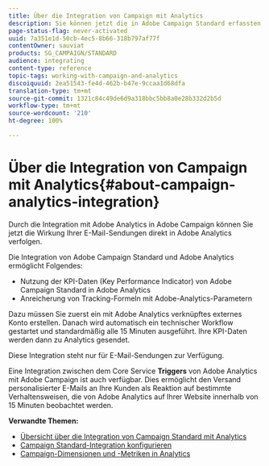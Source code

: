 ```yaml
---
title: Über die Integration von Campaign mit Analytics
description: Sie können jetzt die in Adobe Campaign Standard erfassten KPI-Daten in Adobe Analytics verwenden, um E-Mail-Marketing-Metriken von Adobe Campaign zu messen.
page-status-flag: never-activated
uuid: 7a351e1d-50cb-4ec5-8b66-318b797af77f
contentOwner: sauviat
products: SG_CAMPAIGN/STANDARD
audience: integrating
content-type: reference
topic-tags: working-with-campaign-and-analytics
discoiquuid: 2ea51543-fe4d-462b-b47e-9ccaa1d68dfa
translation-type: tm+mt
source-git-commit: 1321c84c49de6d9a318bbc5bb8a0e28b332d2b5d
workflow-type: tm+mt
source-wordcount: '210'
ht-degree: 100%

---
```



# Über die Integration von Campaign mit Analytics{#about-campaign-analytics-integration}

Durch die Integration mit Adobe Analytics in Adobe Campaign können Sie jetzt die Wirkung Ihrer E-Mail-Sendungen direkt in Adobe Analytics verfolgen.

Die Integration von Adobe Campaign Standard und Adobe Analytics ermöglicht Folgendes:

* Nutzung der KPI-Daten (Key Performance Indicator) von Adobe Campaign Standard in Adobe Analytics
* Anreicherung von Tracking-Formeln mit Adobe-Analytics-Parametern

Dazu müssen Sie zuerst ein mit Adobe Analytics verknüpftes externes Konto erstellen. Danach wird automatisch ein technischer Workflow gestartet und standardmäßig alle 15 Minuten ausgeführt. Ihre KPI-Daten werden dann zu Analytics gesendet.

Diese Integration steht nur für E-Mail-Sendungen zur Verfügung.

Eine Integration zwischen dem Core Service **Triggers** von Adobe Analytics mit Adobe Campaign ist auch verfügbar. Dies ermöglicht den Versand personalisierter E-Mails an Ihre Kunden als Reaktion auf bestimmte Verhaltensweisen, die von Adobe Analytics auf Ihrer Website innerhalb von 15 Minuten beobachtet werden.

**Verwandte Themen:**

* [Übersicht über die Integration von Campaign Standard mit Analytics](https://docs.adobe.com/content/help/de-DE/analytics/integration/adobe-campaign.html)
* [Campaign Standard-Integration konfigurieren](https://docs.adobe.com/content/help/de-DE/campaign-standard/using/integrating-with-adobe-cloud/working-with-campaign-and-analytics/configure-campaign-analytics-integration.html)
* [Campaign-Dimensionen und -Metriken in Analytics](../../integrating/using/campaign-dimensions-and-metrics-in-analytics.md)
